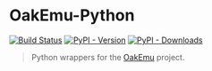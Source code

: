 # OakEmu-Python

[![Build Status](https://github.com/MrKWatkins/OakEmu-Python/actions/workflows/build.yml/badge.svg)](https://github.com/MrKWatkins/OakEmu-Python/actions/workflows/build.yml)
[![PyPI - Version](https://img.shields.io/pypi/v/oakemu)](https://pypi.org/project/oakemu/)
[![PyPI - Downloads](https://img.shields.io/pypi/dm/oakemu)](https://pypi.org/project/oakemu/)

> Python wrappers for the [OakEmu](https://github.com/MrKWatkins/OakEmu) project.